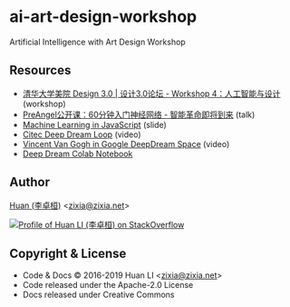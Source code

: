 # ai-art-design-workshop

Artificial Intelligence with Art Design Workshop

## Resources

- [清华大学美院 Design 3.0 | 设计3.0论坛 - Workshop 4：人工智能与设计](https://www.weibo.com/1663343825/GFhBPAW6G) (workshop)
- [PreAngel公开课：60分钟入门神经网络 - 智能革命即将到来](https://pre-angel.com/entrepreneur-meet-ai/) (talk)
- [Machine Learning in JavaScript](https://docs.google.com/presentation/d/10u2hKAz4VjryCYr-oHxcxX4HzFeKOir7lq79ASV6TIA/edit#slide=id.p4) (slide)
- [Citec Deep Dream Loop](https://www.youtube.com/watch?v=EjiyYtQIEpA) (video)
- [Vincent Van Gogh in Google DeepDream Space](https://www.youtube.com/watch?v=I2y6kS7396s) (video)
- [Deep Dream Colab Notebook](https://colab.research.google.com/drive/15FSjyp_-4PFPlYQiFfORjJB25a6MX6I2)

## Author

[Huan (李卓桓)](http://linkedin.com/in/zixia) \<zixia@zixia.net\>

[![Profile of Huan LI (李卓桓) on StackOverflow](https://stackoverflow.com/users/flair/1123955.png)](https://stackoverflow.com/users/1123955/huan)

## Copyright & License

* Code & Docs © 2016-2019 Huan LI \<zixia@zixia.net\>
* Code released under the Apache-2.0 License
* Docs released under Creative Commons
